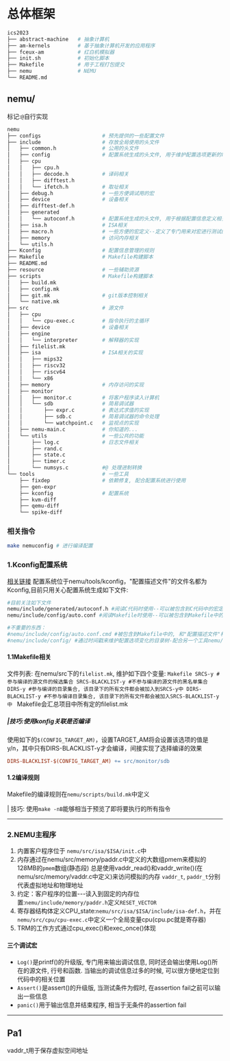 # 总体框架

```bash
ics2023
├── abstract-machine   # 抽象计算机
├── am-kernels         # 基于抽象计算机开发的应用程序
├── fceux-am           # 红白机模拟器
├── init.sh            # 初始化脚本
├── Makefile           # 用于工程打包提交
├── nemu               # NEMU
└── README.md
```

## nemu/

标记:`@`自行实现

```bash
nemu
├── configs                    # 预先提供的一些配置文件
├── include                    # 存放全局使用的头文件
│   ├── common.h               # 公用的头文件
│   ├── config                 # 配置系统生成的头文件, 用于维护配置选项更新的时间戳
│   ├── cpu
│   │   ├── cpu.h
│   │   ├── decode.h           # 译码相关
│   │   ├── difftest.h
│   │   └── ifetch.h           # 取址相关
│   ├── debug.h                # 一些方便调试用的宏
│   ├── device                 # 设备相关
│   ├── difftest-def.h
│   ├── generated
│   │   └── autoconf.h         # 配置系统生成的头文件, 用于根据配置信息定义相关的宏
│   ├── isa.h                  # ISA相关
│   ├── macro.h                # 一些方便的宏定义--定义了专门用来对宏进行测试的宏
│   ├── memory                 # 访问内存相关
│   └── utils.h
├── Kconfig                    # 配置信息管理的规则
├── Makefile                   # Makefile构建脚本
├── README.md
├── resource                   # 一些辅助资源
├── scripts                    # Makefile构建脚本
│   ├── build.mk
│   ├── config.mk
│   ├── git.mk                 # git版本控制相关
│   └── native.mk
├── src                        # 源文件
│   ├── cpu
│   │   └── cpu-exec.c         # 指令执行的主循环
│   ├── device                 # 设备相关
│   ├── engine
│   │   └── interpreter        # 解释器的实现
│   ├── filelist.mk
│   ├── isa                    # ISA相关的实现
│   │   ├── mips32
│   │   ├── riscv32
│   │   ├── riscv64
│   │   └── x86
│   ├── memory                 # 内存访问的实现
│   ├── monitor
│   │   ├── monitor.c          # 将客户程序读入计算机
│   │   └── sdb                # 简易调试器
│   │       ├── expr.c         # 表达式求值的实现
│   │       ├── sdb.c          # 简易调试器的命令处理
│   │       └── watchpoint.c   # 监视点的实现
│   ├── nemu-main.c            # 你知道的...
│   └── utils                  # 一些公共的功能
│       ├── log.c              # 日志文件相关
│       ├── rand.c
│       ├── state.c
│       ├── timer.c
│       └── numsys.c           #@ 处理进制转换
└── tools                      # 一些工具
    ├── fixdep                 # 依赖修复, 配合配置系统进行使用
    ├── gen-expr
    ├── kconfig                # 配置系统
    ├── kvm-diff
    ├── qemu-diff
    └── spike-diff
```

### 相关指令

```bash
make nemuconfig # 进行编译配置

```

### 1.Kconfig配置系统

[相关链接](https://nju-projectn.github.io/ics-pa-gitbook/ics2024/1.3.html)
配置系统位于nemu/tools/kconfig，"配置描述文件"的文件名都为Kconfig,目前只用关心配置系统生成如下文件:

```bash
#目前关注如下文件
nemu/include/generated/autoconf.h #阅读C代码时使用--可以被包含到C代码中的宏定义
nemu/include/config/auto.conf #阅读Makefile时使用--可以被包含到Makefile中的变量定义

#不重要的东西：
#nemu/include/config/auto.conf.cmd #被包含到Makefile中的, 和"配置描述文件"相关的依赖规则
#nemu/include/config/ #通过时间戳来维护配置选项变化的目录树-配合另一个工具nemu/tools/fixdep来使用
```

#### 1.1Makefile相关

文件列表: 在nemu/src下的`filelist.mk`, 维护如下四个变量:
    ```Makefile
    SRCS-y #参与编译的源文件的候选集合
    SRCS-BLACKLIST-y #不参与编译的源文件的黑名单集合
    DIRS-y #参与编译的目录集合, 该目录下的所有文件都会被加入到SRCS-y中
    DIRS-BLACKLIST-y #不参与编译目录集合, 该目录下的所有文件都会被加入SRCS-BLACKLIST-y中
    ```
    Makefile会汇总项目中所有定的filelist.mk

##### |技巧:使用konfig关联是否编译

使用如下的`$(CONFIG_TARGET_AM)`，设置TARGET_AM将会设置该选项的值是y/n，其中只有DIRS-BLACKLIST-y才会编译，间接实现了选择编译的效果

```Makefile
DIRS-BLACKLIST-$(CONFIG_TARGET_AM) += src/monitor/sdb
```

#### 1.2编译规则

Makefile的编译规则在`nemu/scripts/build.mk`中定义

| 技巧: 使用`make -nB`能够相当于预览了即将要执行的所有指令

---

### 2.NEMU主程序

1. 内置客户程序位于 `nemu/src/isa/$ISA/init.c`中
2. 内存通过在nemu/src/memory/paddr.c中定义的大数组pmem来模拟的128MB的`pmem`数组(静态段)
   总是使用vaddr_read()和vaddr_write()(在nemu/src/memory/vaddr.c中定义)来访问模拟的内存
   `vaddr_t`, `paddr_t`分别代表虚拟地址和物理地址
3. 约定：客户程序的位置---读入到固定的内存位置:`nemu/include/memory/paddr.h`定义`RESET_VECTOR`
4. 寄存器结构体定义CPU_state:`nemu/src/isa/$ISA/include/isa-def.h`，并在`nemu/src/cpu/cpu-exec.c`中定义一个全局变量cpu(cpu.pc就是寄存器)
5. TRM的工作方式通过cpu_exec()和exec_once()体现

#### 三个调试宏

- `Log()`是printf()的升级版, 专门用来输出调试信息, 同时还会输出使用Log()所在的源文件, 行号和函数. 当输出的调试信息过多的时候, 可以很方便地定位到代码中的相关位置
- `Assert()`是assert()的升级版, 当测试条件为假时, 在assertion fail之前可以输出一些信息
- `panic()`用于输出信息并结束程序, 相当于无条件的assertion fail

---

## Pa1

vaddr_t用于保存虚拟空间地址


